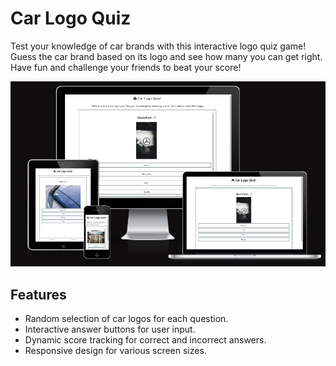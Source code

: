 # Car Logo Quiz

Test your knowledge of car brands with this interactive logo quiz game! Guess the car brand based on its logo and see how many you can get right. Have fun and challenge your friends to beat your score!

![url](assets/images/amiresponsive.png)

## Features

- Random selection of car logos for each question.
- Interactive answer buttons for user input.
- Dynamic score tracking for correct and incorrect answers.
- Responsive design for various screen sizes.
